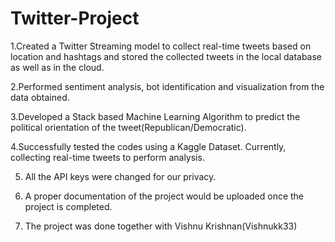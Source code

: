 # Twitter-Project

1.Created a Twitter Streaming model to collect real-time tweets based on location and hashtags and stored the collected tweets in the local database as well as in the cloud.

2.Performed sentiment analysis, bot identification and visualization from the data obtained.

3.Developed a Stack based Machine Learning Algorithm to predict the political orientation of the tweet(Republican/Democratic).

4.Successfully tested the codes using a Kaggle Dataset. Currently, collecting real-time tweets to perform analysis.

5. All the API keys were changed for our privacy.

6. A proper documentation of the project would be uploaded once the project is completed.

7. The project was done together with Vishnu Krishnan(Vishnukk33)
